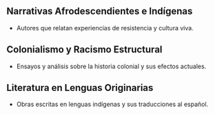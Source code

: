 ## Narrativas Afrodescendientes e Indígenas
- Autores que relatan experiencias de resistencia y cultura viva.

## Colonialismo y Racismo Estructural
- Ensayos y análisis sobre la historia colonial y sus efectos actuales.

## Literatura en Lenguas Originarias
- Obras escritas en lenguas indígenas y sus traducciones al español.
